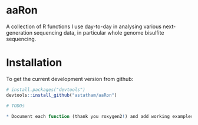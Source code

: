 # aaRon

A collection of R functions I use day-to-day in analysing various next-generation sequencing data, in particular whole genome bisulfite sequencing.

# Installation

To get the current development version from github:

```R
# install.packages("devtools")
devtools::install_github("astatham/aaRon")

# TODOs

* Document each function (thank you roxygen2!) and add working examples

